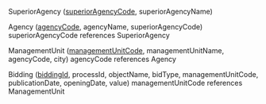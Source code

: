 SuperiorAgency (<u>superiorAgencyCode</u>, superiorAgencyName)

Agency (<u>agencyCode</u>, agencyName, superiorAgencyCode)
	superiorAgencyCode references SuperiorAgency

ManagementUnit (<u>managementUnitCode</u>, managementUnitName, agencyCode, city)
	agencyCode references Agency

Bidding (<u>biddingId</u>, processId, objectName, bidType, managementUnitCode, publicationDate, openingDate, value)	
    managementUnitCode references ManagementUnit